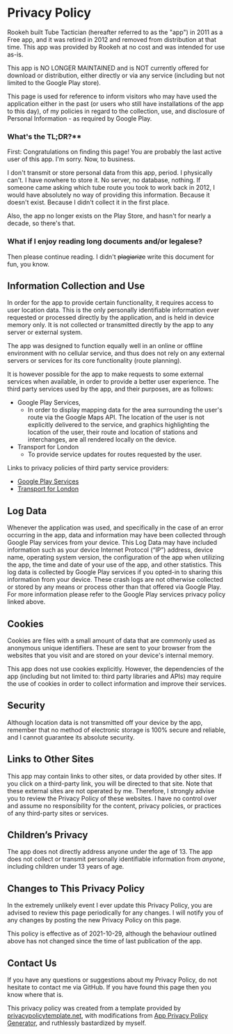 # Privacy Policy

Rookeh built Tube Tactician (hereafter referred to as the "app") in 2011 as a Free app, and it was retired in 2012 and removed from distribution at that time. This app was provided by Rookeh at no cost and was intended for use as-is.

This app is NO LONGER MAINTAINED and is NOT currently offered for download or distribution, either directly or via any service (including but not limited to the Google Play store).

This page is used for reference to inform visitors who may have used the application either in the past (or users who still have installations of the app to this day), of my policies in regard to the collection, use, and disclosure of Personal Information - as required by Google Play.

### What's the TL;DR?**

First: Congratulations on finding this page! You are probably the last active user of this app. I'm sorry. Now, to business.

I don't transmit or store personal data from this app, period. I physically can't. I have nowhere to store it. No server, no database, nothing. If someone came asking which tube route you took to work back in 2012, I would have absolutely no way of providing this information. Because it doesn't exist. Because I didn't collect it in the first place.

Also, the app no longer exists on the Play Store, and hasn't for nearly a decade, so there's that.

### What if I enjoy reading long documents and/or legalese?

Then please continue reading. I didn't ~~plagiarize~~ write this document for fun, you know.

## Information Collection and Use

In order for the app to provide certain functionality, it requires access to user location data. This is the only personally identifiable information ever requested or processed directly by the application, and is held in device memory only. It is not collected or transmitted directly by the app to any server or external system.

The app was designed to function equally well in an online or offline environment with no cellular service, and thus does not rely on any external servers or services for its core functionality (route planning).

It is however possible for the app to make requests to some external services when available, in order to provide a better user experience. The third party services used by the app, and their purposes, are as follows:

* Google Play Services, 
	* In order to display mapping data for the area surrounding the user's route via the Google Maps API. The location of the user is not explicitly delivered to the service, and graphics highlighting the location of the user, their route and location of stations and interchanges, are all rendered locally on the device.
* Transport for London
	* To provide service updates for routes requested by the user.

Links to privacy policies of third party service providers:

*   [Google Play Services](https://www.google.com/policies/privacy/)
*	[Transport for London](https://tfl.gov.uk/corporate/privacy-and-cookies/privacy-and-data-protection-policy)

## Log Data

Whenever the application was used, and specifically in the case of an error occurring in the app, data and information may have been collected through Google Play services from your device. This Log Data may have included information such as your device Internet Protocol (“IP”) address, device name, operating system version, the configuration of the app when utilizing the app, the time and date of your use of the app, and other statistics. This log data is collected by Google Play services if you opted-in to sharing this information from your device. These crash logs are not otherwise collected or stored by any means or process other than that offered via Google Play. For more information please refer to the Google Play services privacy policy linked above.

## Cookies

Cookies are files with a small amount of data that are commonly used as anonymous unique identifiers. These are sent to your browser from the websites that you visit and are stored on your device's internal memory.

This app does not use cookies explicitly. However, the dependencies of the app (including but not limited to: third party libraries and APIs) may require the use of cookies in order to collect information and improve their services.

## Security

Although location data is not transmitted off your device by the app, remember that no method of electronic storage is 100% secure and reliable, and I cannot guarantee its absolute security.

## Links to Other Sites

This app may contain links to other sites, or data provided by other sites. If you click on a third-party link, you will be directed to that site. Note that these external sites are not operated by me. Therefore, I strongly advise you to review the Privacy Policy of these websites. I have no control over and assume no responsibility for the content, privacy policies, or practices of any third-party sites or services.

## Children’s Privacy

The app does not directly address anyone under the age of 13. The app does not collect or transmit personally identifiable information from *anyone*, including children under 13 years of age.

## Changes to This Privacy Policy

In the extremely unlikely event I ever update this Privacy Policy, you are advised to review this page periodically for any changes. I will notify you of any changes by posting the new Privacy Policy on this page.

This policy is effective as of 2021-10-29, although the behaviour outlined above has not changed since the time of last publication of the app.

## Contact Us

If you have any questions or suggestions about my Privacy Policy, do not hesitate to contact me via GitHub. If you have found this page then you know where that is.

This privacy policy was created from a template provided by [privacypolicytemplate.net](https://privacypolicytemplate.net), with modifications from [App Privacy Policy Generator](https://app-privacy-policy-generator.nisrulz.com/), and ruthlessly bastardized by myself.
